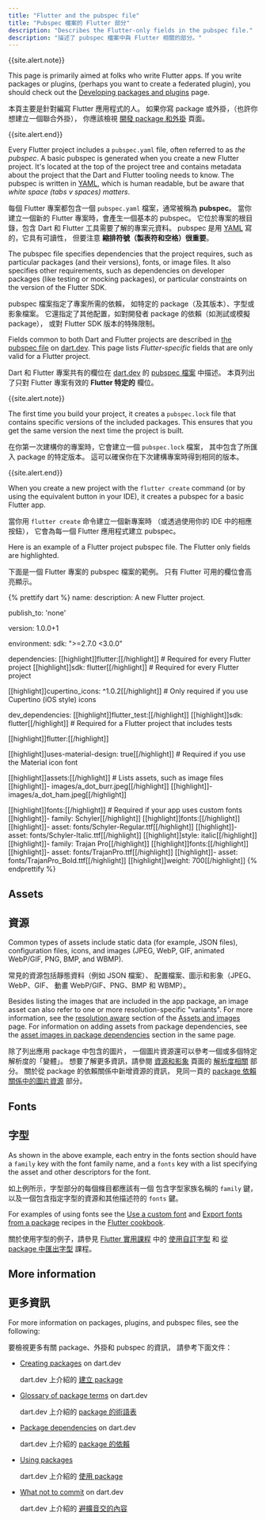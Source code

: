 ```yaml
---
title: "Flutter and the pubspec file"
title: "Pubspec 檔案的 Flutter 部分"
description: "Describes the Flutter-only fields in the pubspec file."
description: "描述了 pubspec 檔案中與 Flutter 相關的部分。"
---
```


{{site.alert.note}}

  This page is primarily aimed at folks who write
  Flutter apps. If you write packages or plugins,
  (perhaps you want to create a federated plugin),
  you should check out the
  [Developing packages and plugins][] page.

  本頁主要是針對編寫 Flutter 應用程式的人。
  如果你寫 package 或外掛，（也許你想建立一個聯合外掛），
  你應該檢視 [開發 package 和外掛][Developing packages and plugins] 頁面。

{{site.alert.end}}

Every Flutter project includes a `pubspec.yaml` file,
often referred to as _the pubspec_.
A basic pubspec is generated when you create
a new Flutter project. It's located at the top
of the project tree and contains metadata about
the project that the Dart and Flutter tooling
needs to know. The pubspec is written in
[YAML][], which is human readable, but be aware
that _white space (tabs v spaces) matters_.

每個 Flutter 專案都包含一個 `pubspec.yaml` 檔案，通常被稱為 **pubspec**。
當你建立一個新的 Flutter 專案時，會產生一個基本的 pubspec。
它位於專案的根目錄，包含 Dart 和 Flutter 工具需要了解的專案元資料。
pubspec 是用 [YAML][] 寫的，它具有可讀性，
但要注意 **縮排符號（製表符和空格）很重要**。

[YAML]: https://yaml.org/

The pubspec file specifies dependencies
that the project requires, such as particular packages
(and their versions), fonts, or image files.
It also specifies other requirements, such as
dependencies on developer packages (like
testing or mocking packages), or particular
constraints on the version of the Flutter SDK.

pubspec 檔案指定了專案所需的依賴，
如特定的 package（及其版本）、字型或影象檔案。
它還指定了其他配置，如對開發者 package 的依賴（如測試或模擬 package），
或對 Flutter SDK 版本的特殊限制。

Fields common to both Dart and Flutter projects
are described in [the pubspec file][] on [dart.dev][].
This page lists _Flutter-specific_ fields
that are only valid for a Flutter project.

Dart 和 Flutter 專案共有的欄位在
[dart.dev][] 的 [pubspec 檔案][the pubspec file] 中描述。
本頁列出了只對 Flutter 專案有效的 **Flutter 特定的** 欄位。

{{site.alert.note}}

  The first time you build your project, it
  creates a `pubspec.lock` file that contains
  specific versions of the included packages.
  This ensures that you get the same version
  the next time the project is built.

  在你第一次建構你的專案時，它會建立一個 `pubspec.lock` 檔案，
  其中包含了所匯入 package 的特定版本。
  這可以確保你在下次建構專案時得到相同的版本。

{{site.alert.end}}

[the pubspec file]: {{site.dart-site}}/tools/pub/pubspec
[dart.dev]: {{site.dart-site}}

When you create a new project with the
`flutter create` command (or by using the
equivalent button in your IDE), it creates
a pubspec for a basic Flutter app.

當你用 `flutter create` 命令建立一個新專案時
（或透過使用你的 IDE 中的相應按鈕），
它會為每一個 Flutter 應用程式建立 pubspec。

Here is an example of a Flutter project pubspec file.
The Flutter only fields are highlighted.

下面是一個 Flutter 專案的 pubspec 檔案的範例。
只有 Flutter 可用的欄位會高亮顯示。

<div class="righthighlight">
{% prettify dart %}
name: <project name>
description: A new Flutter project.

publish_to: 'none'

version: 1.0.0+1

environment:
  sdk: ">=2.7.0 <3.0.0"

dependencies:
  [[highlight]]flutter:[[/highlight]]       # Required for every Flutter project
    [[highlight]]sdk: flutter[[/highlight]] # Required for every Flutter project

  [[highlight]]cupertino_icons: ^1.0.2[[/highlight]] # Only required if you use Cupertino (iOS style) icons

dev_dependencies:
  [[highlight]]flutter_test:[[/highlight]]
    [[highlight]]sdk: flutter[[/highlight]] # Required for a Flutter project that includes tests

[[highlight]]flutter:[[/highlight]]

  [[highlight]]uses-material-design: true[[/highlight]] # Required if you use the Material icon font

  [[highlight]]assets:[[/highlight]]  # Lists assets, such as image files
    [[highlight]]- images/a_dot_burr.jpeg[[/highlight]]
    [[highlight]]- images/a_dot_ham.jpeg[[/highlight]]

  [[highlight]]fonts:[[/highlight]]              # Required if your app uses custom fonts
    [[highlight]]- family: Schyler[[/highlight]]
      [[highlight]]fonts:[[/highlight]]
        [[highlight]]- asset: fonts/Schyler-Regular.ttf[[/highlight]]
        [[highlight]]- asset: fonts/Schyler-Italic.ttf[[/highlight]]
          [[highlight]]style: italic[[/highlight]]
    [[highlight]]- family: Trajan Pro[[/highlight]]
      [[highlight]]fonts:[[/highlight]]
        [[highlight]]- asset: fonts/TrajanPro.ttf[[/highlight]]
        [[highlight]]- asset: fonts/TrajanPro_Bold.ttf[[/highlight]]
          [[highlight]]weight: 700[[/highlight]]
{% endprettify %}
</div>

## Assets

## 資源

Common types of assets include static data
(for example, JSON files), configuration files,
icons, and images (JPEG, WebP, GIF,
animated WebP/GIF, PNG, BMP, and WBMP).

常見的資源包括靜態資料（例如 JSON 檔案）、
配置檔案、圖示和影象（JPEG、WebP、GIF、
動畫 WebP/GIF、PNG、BMP 和 WBMP）。

Besides listing the images that are included in the
app package, an image asset can also refer to one or more
resolution-specific "variants". For more information,
see the [resolution aware][] section of the
[Assets and images][] page.
For information on adding assets from package
dependencies, see the
[asset images in package dependencies][]
section in the same page.

除了列出應用 package 中包含的圖片，
一個圖片資源還可以參考一個或多個特定解析度的「變體」。
想要了解更多資訊，請參閱 [資源和影象][Assets and images]
頁面的 [解析度相關][resolution aware] 部分。
關於從 package 的依賴關係中新增資源的資訊，
見同一頁的 [package 依賴關係中的圖片資源][asset images in package dependencies] 部分。

[Assets and images]: {{site.url}}/development/ui/assets-and-images
[asset images in package dependencies]: {{site.url}}/development/ui/assets-and-images#from-packages
[resolution aware]: {{site.url}}/development/ui/assets-and-images#resolution-aware

## Fonts

## 字型

As shown in the above example,
each entry in the fonts section should have a
`family` key with the font family name,
and a `fonts` key with a list specifying the
asset and other descriptors for the font.

如上例所示，字型部分的每個條目都應該有一個
包含字型家族名稱的 `family` 鍵，
以及一個包含指定字型的資源和其他描述符的 `fonts` 鍵。

For examples of using fonts
see the [Use a custom font][] and
[Export fonts from a package][] recipes in the
[Flutter cookbook][].

關於使用字型的例子，請參見 [Flutter 實用課程][Flutter cookbook] 中的
[使用自訂字型][Use a custom font] 和
[從 package 中匯出字型][Export fonts from a package] 課程。

[Export fonts from a package]: {{site.url}}/cookbook/design/package-fonts
[Flutter cookbook]: {{site.url}}/cookbook
[Use a custom font]: {{site.url}}/cookbook/design/fonts

## More information

## 更多資訊

For more information on packages, plugins,
and pubspec files, see the following:

要檢視更多有關 package、外掛和 pubspec 的資訊，
請參考下面文件：

* [Creating packages][] on dart.dev

  dart.dev 上介紹的 [建立 package][Creating packages]

* [Glossary of package terms][] on dart.dev

  dart.dev 上介紹的 [package 的術語表][Glossary of package terms]
  
* [Package dependencies][] on dart.dev
  
  dart.dev 上介紹的 [package 的依賴][Package dependencies]
  
* [Using packages][]
  
  dart.dev 上介紹的 [使用 package][Using packages]

* [What not to commit][] on dart.dev

  dart.dev 上介紹的 [避擴音交的內容][What not to commit]

[Creating packages]: {{site.dart-site}}/guides/libraries/create-library-packages
[Developing packages and plugins]: {{site.url}}/development/packages-and-plugins/developing-packages
[Federated plugins]: {{site.url}}/development/packages-and-plugins/developing-packages#federated-plugins
[Glossary of package terms]: {{site.dart-site}}/tools/pub/glossary
[Package dependencies]: {{site.dart-site}}/tools/pub/dependencies
[Using packages]: {{site.url}}/development/packages-and-plugins/using-packages
[What not to commit]: {{site.dart-site}}/guides/libraries/private-files#pubspeclock
